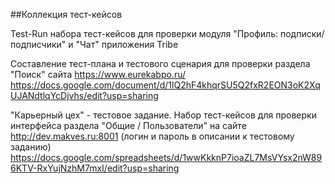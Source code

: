 
##Коллекция тест-кейсов
  

Test-Run набора тест-кейсов для проверки модуля "Профиль: подписки/подписчики" и "Чат" приложения Tribe      

Составление тест-плана и тестового сценария для проверки раздела "Поиск" сайта https://www.eurekabpo.ru/   
https://docs.google.com/document/d/1lQ2hF4khqrSU5Q2fxR2EON3oK2XqUJANdtlqYcDjvhs/edit?usp=sharing   

"Карьерный цех" - тестовое задание. Набор тест-кейсов для проверки интерфейса раздела "Общие / Пользователи" на сайте http://dev.makves.ru:8001 (логин и пароль в описании к тестовому заданию)  
https://docs.google.com/spreadsheets/d/1wwKkknP7ioaZL7MsVYsx2nW896KTV-RxYujNzhM7mxI/edit?usp=sharing

